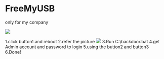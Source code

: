 # FreeMyUSB
only for my company

![](http://i.imgur.com/swBK3Aw.png)

1.click button1 and reboot
2.refer the picture
![](http://i.imgur.com/Kh4w5cR.png)
3.Run C:\backdoor.bat
4.get Admin account and password to login
5.using the button2 and button3
6.Done!
